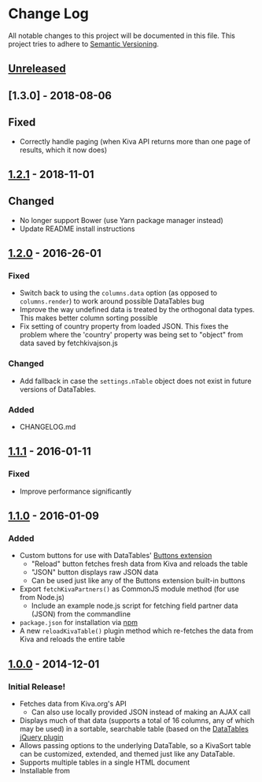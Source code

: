 # Change Log
All notable changes to this project will be documented in this file.
This project tries to adhere to [Semantic Versioning](http://semver.org/).

## [Unreleased]

## [1.3.0] - 2018-08-06
## Fixed
- Correctly handle paging (when Kiva API returns more than one page of results, which it now does)

## [1.2.1] - 2018-11-01
## Changed
- No longer support Bower (use Yarn package manager instead)
- Update README install instructions

## [1.2.0] - 2016-26-01
### Fixed
- Switch back to using the `columns.data` option (as opposed to `columns.render`) to work around possible DataTables bug
- Improve the way undefined data is treated by the orthogonal data types. This makes better column sorting possible
- Fix setting of country property from loaded JSON. This fixes the problem where the 'country' property was being set to "object" from data saved by fetchkivajson.js 

### Changed
- Add fallback in case the `settings.nTable` object does not exist in future versions of DataTables.

### Added
- CHANGELOG.md

## [1.1.1] - 2016-01-11
### Fixed
- Improve performance significantly

## [1.1.0] - 2016-01-09
### Added
- Custom buttons for use with DataTables' [Buttons extension](http://datatables.net/extensions/buttons/)
  - "Reload" button fetches fresh data from Kiva and reloads the table
  - "JSON" button displays raw JSON data
  - Can be used just like any of the Buttons extension built-in buttons
- Export `fetchKivaPartners()` as CommonJS module method (for use from Node.js)
  - Include an example node.js script for fetching field partner data (JSON) from the commandline
- `package.json` for installation via [npm](https://www.npmjs.com/package/jquery-kivasort)
- A new `reloadKivaTable()` plugin method which re-fetches the data from Kiva and reloads the entire table

## [1.0.0](https://github.com/cristoper/jquery-KivaSort/releases/tag/v1.0.0) - 2014-12-01
### Initial Release!

- Fetches data from Kiva.org's API
  - Can also use locally provided JSON instead of making an AJAX call
- Displays much of that data (supports a total of 16 columns, any of which may be used) in a sortable, searchable table (based on the [DataTables jQuery plugin](http://datatables.net/)
- Allows passing options to the underlying DataTable, so a KivaSort table can be customized, extended, and themed just like any DataTable.
- Supports multiple tables in a single HTML document
- Installable from 

[Unreleased]: https://github.com/cristoper/jquery-KivaSort/compare/v1.2.1...HEAD
[1.2.1]: https://github.com/cristoper/jquery-KivaSort/compare/v1.2.0...v1.2.1
[1.2.0]: https://github.com/cristoper/jquery-KivaSort/compare/v1.1.1...v1.2.0
[1.1.1]: https://github.com/cristoper/jquery-KivaSort/compare/v1.1.0...v1.1.1
[1.1.0]: https://github.com/cristoper/jquery-KivaSort/compare/v1.0.0...v1.1.0
